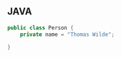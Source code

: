 ## JAVA

```java titlw="Person.java"
public class Person {
    private name = "Thomas Wilde";

}
```